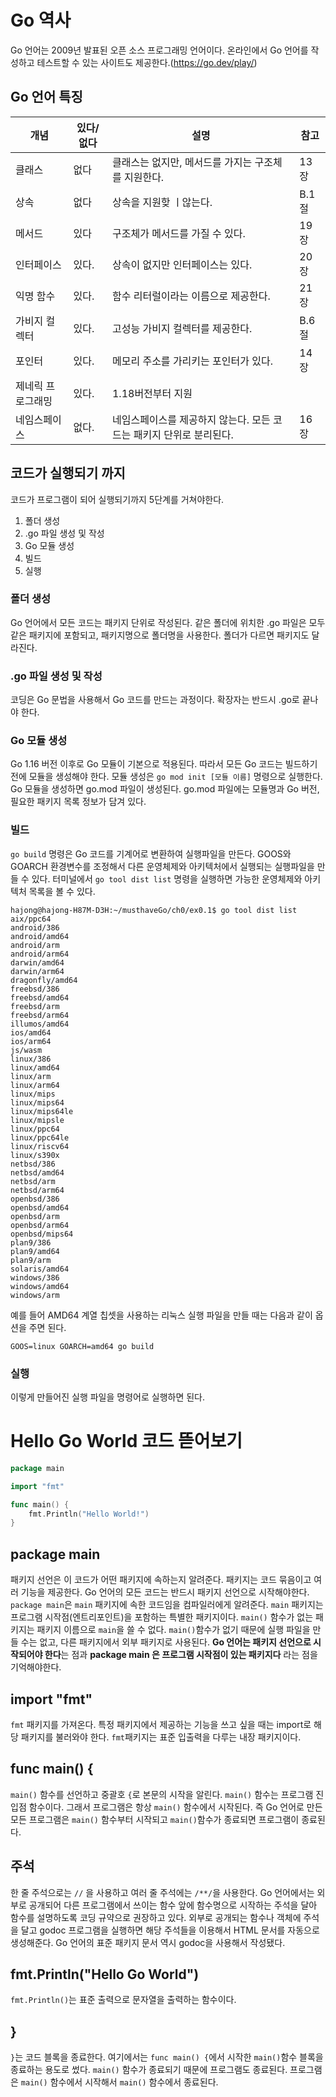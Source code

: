 # Go 역사
Go 언어는 2009년 발표된 오픈 소스 프로그래밍 언어이다. 온라인에서 Go 언어를 작성하고 테스트할 수 있는 사이트도 제공한다.(https://go.dev/play/)  

## Go 언어 특징
| 개념              | 있다/없다 | 설명                                                                | 참고  |
| ----------------- | --------- | ------------------------------------------------------------------- | ----- |
| 클래스            | 없다      | 클래스는 없지만, 메서드를 가지는 구조체를 지원한다.                 | 13장  |
| 상속              | 없다      | 상속을 지원핮 ㅣ않는다.                                             | B.1절 |
| 메서드            | 있다      | 구조체가 메서드를 가질 수 있다.                                     | 19장  |
| 인터페이스        | 있다.     | 상속이 없지만 인터페이스는 있다.                                    | 20장  |
| 익명 함수         | 있다.     | 함수 리터럴이라는 이름으로 제공한다.                                | 21장  |
| 가비지 컬렉터     | 있다.     | 고성능 가비지 컬렉터를 제공한다.                                    | B.6절 |
| 포인터            | 있다.     | 메모리 주소를 가리키는 포인터가 있다.                               | 14장  |
| 제네릭 프로그래밍 | 있다.     | 1.18버전부터 지원                                                   |       |
| 네임스페이스      | 없다.     | 네임스페이스를 제공하지 않는다. 모든 코드는 패키지 단위로 분리된다. | 16장      |

## 코드가 실행되기 까지
코드가 프로그램이 되어 실행되기까지 5단계를 거쳐야한다.
1. 폴더 생성
2. .go 파일 생성 및 작성
3. Go 모듈 생성
4. 빌드
5. 실행

### 폴더 생성
Go 언어에서 모든 코드는 패키지 단위로 작성된다. 같은 폴더에 위치한 .go 파일은 모두 같은 패키지에 포함되고, 패키지명으로 폴더명을 사용한다. 폴더가 다르면 패키지도 달라진다. 

### .go 파일 생성 및 작성
코딩은 Go 문법을 사용해서 Go 코드를 만드는 과정이다. 확장자는 반드시 .go로 끝나야 한다.

### Go 모듈 생성
Go 1.16 버전 이후로 Go 모듈이 기본으로 적용된다. 따라서 모든 Go 코드는 빌드하기 전에 모듈을 생성해야 한다.
모듈 생성은 `go mod init [모듈 이름]` 명령으로 실행한다. Go 모듈을 생성하면 go.mod 파일이 생성된다. go.mod 파일에는 모듈명과 Go 버전, 필요한 패키지 목록 정보가 담겨 있다.

### 빌드
`go build` 명령은 Go 코드를 기계어로 변환하여 실행파일을 만든다. GOOS와 GOARCH 환경변수를 조정해서 다른 운영체제와 아키텍처에서 실행되는 실행파일을 만들 수 있다. 터미널에서 `go tool dist list` 명령을 실행하면 가능한 운영체제와 아키텍처 목록을 볼 수 있다. 

```
hajong@hajong-H87M-D3H:~/musthaveGo/ch0/ex0.1$ go tool dist list
aix/ppc64
android/386
android/amd64
android/arm
android/arm64
darwin/amd64
darwin/arm64
dragonfly/amd64
freebsd/386
freebsd/amd64
freebsd/arm
freebsd/arm64
illumos/amd64
ios/amd64
ios/arm64
js/wasm
linux/386
linux/amd64
linux/arm
linux/arm64
linux/mips
linux/mips64
linux/mips64le
linux/mipsle
linux/ppc64
linux/ppc64le
linux/riscv64
linux/s390x
netbsd/386
netbsd/amd64
netbsd/arm
netbsd/arm64
openbsd/386
openbsd/amd64
openbsd/arm
openbsd/arm64
openbsd/mips64
plan9/386
plan9/amd64
plan9/arm
solaris/amd64
windows/386
windows/amd64
windows/arm
```
예를 들어 AMD64 계열 칩셋을 사용하는 리눅스 실행 파일을 만들 때는 다음과 같이 옵션을 주면 된다. 

```
GOOS=linux GOARCH=amd64 go build
```

### 실행
이렇게 만들어진 실행 파일을 명령어로 실행하면 된다. 

# Hello Go World 코드 뜯어보기
```go
package main                      

import "fmt"

func main() {
    fmt.Println("Hello World!")
}
```

## package main
패키지 선언은 이 코드가 어떤 패키지에 속하는지 알려준다. 패키지는 코드 묶음이고 여러 기능을 제공한다. Go 언어의 모든 코드는 반드시 패키지 선언으로 시작해야한다. `package main`은 `main` 패키지에 속한 코드임을 컴파일러에게 알려준다. `main` 패키지는 프로그램 시작점(엔트리포인트)을 포함하는 특별한 패키지이다. `main()` 함수가 없는 패키지는 패키지 이름으로 `main`을 쓸 수 없다. `main()`함수가 없기 때문에 실행 파일을 만들 수는 없고, 다른 패키지에서 외부 패키지로 사용된다.
**Go 언어는 패키지 선언으로 시작되어야 한다**는 점과 **package main 은 프로그램 시작점이 있는 패키지다** 라는 점을 기억해야한다.

## import "fmt"
`fmt` 패키지를 가져온다. 특정 패키지에서 제공하는 기능을 쓰고 싶을 때는 import로 해당 패키지를 불러와야 한다. `fmt`패키지는 표준 입출력을 다루는 내장 패키지이다. 

## func main() {
`main()` 함수를 선언하고 중괄호 `{`로 본문의 시작을 알린다. `main()` 함수는 프로그램 진입점 함수이다. 그래서 프로그램은 항상 `main()` 함수에서 시작된다. 즉 Go 언어로 만든 모든 프로그램은 `main()` 함수부터 시작되고 `main()`함수가 종료되면 프로그램이 종료된다.

## 주석
한 줄 주석으로는 `//` 을 사용하고 여러 줄 주석에는 `/**/`을 사용한다. Go 언어에서는 외부로 공개되어 다른 프로그램에서 쓰이는 함수 앞에 함수명으로 시작하는 주석을 달아 함수를 설명하도록 코딩 규약으로 권장하고 있다. 
외부로 공개되는 함수나 객체에 주석을 달고 godoc 프로그램을 실행하면 해당 주석들을 이용해서 HTML 문서를 자동으로 생성해준다. Go 언어의 표준 패키지 문서 역시 godoc을 사용해서 작성됐다.

## fmt.Println("Hello Go World")
`fmt.Println()`는 표준 출력으로 문자열을 출력하는 함수이다. 

## }
`}`는 코드 블록을 종료한다. 여기에서는 `func main() {`에서 시작한 `main()`함수 블록을 종료하는 용도로 썼다. `main()` 함수가 종료되기 때문에 프로그램도 종료된다.
프로그램은 `main()` 함수에서 시작해서 `main()` 함수에서 종료된다.